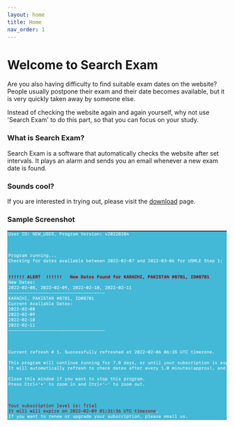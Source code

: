 ```yaml
---
layout: home
title: Home
nav_order: 1
---
```


<!-- this is the homepage -->

# Welcome to Search Exam

Are you also having difficulty to find suitable exam dates on the website? People usually postpone their exam and their date becomes available, but it is very quickly taken away by someone else.

Instead of checking the website again and again yourself, why not use 'Search Exam' to do this part, so that you can focus on your study.


### What is Search Exam?
Search Exam is a software that automatically checks the website after set intervals. It plays an alarm and sends you an email whenever a new exam date is found.


### Sounds cool?
If you are interested in trying out, please visit the [download](/download/?utm_source=homepage&utm_medium=internalpage) page.

### Sample Screenshot
<!-- <img src="./images/logo.png" alt="Logo" style="zoom:50%;" /> -->

![sample](docs/how_to_use/images/dates_screen_blue.png)
